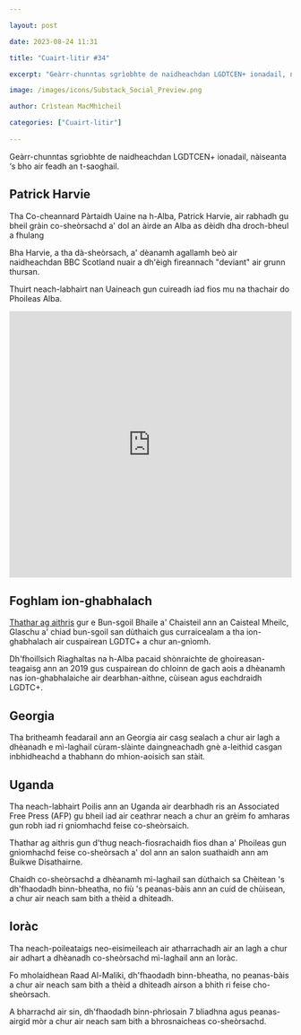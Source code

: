 ```yaml
---

layout: post

date: 2023-08-24 11:31

title: "Cuairt-litir #34"

excerpt: "Geàrr-chunntas sgrìobhte de naidheachdan LGDTCEN+ ionadail, nàiseanta ‘s bho air feadh an t-saoghail."

image: /images/icons/Substack_Social_Preview.png

author: Crìstean MacMhìcheil

categories: ["Cuairt-litir"]
  
---
```


Geàrr-chunntas sgrìobhte de naidheachdan LGDTCEN+ ionadail, nàiseanta ‘s bho air feadh an t-saoghail.

## Patrick Harvie

Tha Co-cheannard Pàrtaidh Uaine na h-Alba, Patrick Harvie, air rabhadh gu bheil gràin co-sheòrsachd a' dol an àirde an Alba as dèidh dha droch-bheul a fhulang

Bha Harvie, a tha dà-sheòrsach, a' dèanamh agallamh beò air naidheachdan BBC Scotland nuair a dh'èigh fireannach "deviant" air grunn thursan.

Thuirt neach-labhairt nan Uaineach gun cuireadh iad fios mu na thachair do Phoileas Alba.

<iframe width="100%" height="475" frameborder="0" src="https://www.bbc.co.uk/news/av-embeds/66584766/vpid/p0g890vh"></iframe>

## Foghlam ion-ghabhalach

[Thathar ag aithris](https://www.thenational.scot/news/23741392.first-school-scotland-embeds-lgbt-education-curriculum/) gur e Bun-sgoil Bhaile a' Chaisteil ann an Caisteal Mheilc, Glaschu a' chiad bun-sgoil san dùthaich gus curraicealam a tha ion-ghabhalach air cuspairean LGDTC+ a chur an-gnìomh.

Dh'fhoillsich Riaghaltas na h-Alba pacaid shònraichte de ghoireasan-teagaisg ann an 2019 gus cuspairean do chloinn de gach aois a dhèanamh nas ion-ghabhalaiche air dearbhan-aithne, cùisean agus eachdraidh LGDTC+.

## Georgia

Tha britheamh feadarail ann an Georgia air casg sealach a chur air lagh a dhèanadh e mì-laghail cùram-slàinte daingneachadh gnè a-leithid casgan inbhidheachd a thabhann do mhion-aoisich san stàit.

## Uganda

Tha neach-labhairt Poilis ann an Uganda air dearbhadh ris an Associated Free Press (AFP) gu bheil iad air ceathrar neach a chur an grèim fo amharas gun robh iad ri gnìomhachd feise co-sheòrsaich.

Thathar ag aithris gun d'thug neach-fiosrachaidh fios dhan a' Phoileas gun gnìomhachd feise co-sheòrsach a' dol ann an salon suathaidh ann am Buikwe Disathairne.

Chaidh co-sheòrsachd a dhèanamh mì-laghail san dùthaich sa Chèitean 's dh'fhaodadh binn-bheatha, no fiù 's peanas-bàis ann an cuid de chùisean, a chur air neach sam bith a thèid a dhìteadh.

## Ioràc

Tha neach-poileataigs neo-eisimeileach air atharrachadh air an lagh a chur air adhart a dhèanadh co-sheòrsachd mì-laghail ann an Ioràc.

Fo mholaidhean Raad Al-Maliki, dh'fhaodadh binn-bheatha, no peanas-bàis a chur air neach sam bith a thèid a dhìteadh airson a bhith ri feise cho-sheòrsach.

A bharrachd air sin, dh'fhaodadh binn-phrìosain 7 bliadhna agus peanas-airgid mòr a chur air neach sam bith a bhrosnaicheas co-sheòrsachd.